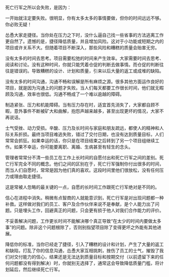 
死亡行军之所以会失败，是因为：

一开始就注定要失败。很明显，你有太多太多的事情要做，但你的时间远远不够。你必败无疑！

怂恿大家走捷径。当你处在压力之下时，没什么逼自己找一些省事的方法逃离工作更自然了。遗憾的是，捷径降低质量，并且增加风险。这对于小功能或短期之内的项目或许关系不大。但随着项目不断深入，那些风险和糟糕的质量会贻害无穷。

没有太多的时间去思考。项目需要松弛的时间来产生效率。大家需要时间去思考、阅读和讨论。没有这种时间，你就只能凭着仓促的判断去做事情。而仓促的判断往往是错误的。导致糟糕的设计、计划和质量，引来以后大量的返工或成堆的缺陷。

没有太多的时间沟通，沟通不畅和误解是所有麻烦之源。很多其他方面运作良好的项目，就是因为沟通上的问题才失败。当人们每天都要工作很长时间，他们就无暇顾及沟通，效率也很低。沟通不畅成了一个难以逾越的障碍。

制造紧张、压力和机能障碍。当有压力存在时，适宜首先消失了，大家都自顾不暇，意外事件不断被矿大和曲解，抱怨声越来越多，甚至出现更坏的情况，大家不再说话。

士气受挫、动力受损。辛酸、压力及长时间与家庭和朋友疏远，都使人的精神和人际关系折损。最终当项目难逃失败，错过了交付日期，也没有达到质量目标，人们常常会抓狂。如果幸运的话，你只是在项目结束之后转到了另一个项目组继续工作。如果不幸运，你可能要离职、离婚、生病甚至有轻生的念头。

管理者常常分不清一些员工在工作上长时间的自愿付出和死亡行军之间的差别。死亡行军完全不同的概念。他们之间的区别在于，死亡行军强制你付出很多的时间，而当人们自愿时，常常是因为他们真的喜欢。这段时间里他们很放松，没有任何压力或理由取走捷径。

这是常被人忽略的最关键的一点，自愿的长时间工作跟死亡行军绝对是不同的。

信心在进程中消失。稍微有点智商的人就能意识到，死亡行军是对出现问题都一种补救。这样做对我们的员工、客户及合作伙伴来说不是奉献，是个人能力出了问题。只是埋头工作，回避真正的问题，只会更有损于他人对我们合作能力的评价。

不妥善解决问题，工作更长时间不能解决哪个真正导致“在太少的时间内要做太多事”的问题。除非这个问题根除了，否则别指望项目除了变得更坏之外能有其他进展。

降低你的标准，当你已经走了捷径，引入了糟糕的设计和计划，产生了大量的返工和缺陷，打乱了你的信息沟通，怂恿大家互相挑刺，挫伤了员工的士气，摧毁了我们对交付能力的信心，结果还是无法达到质量目标和按期交付（以前遗留下来的任何问题都没有得到解决）时，你就别无选择了，通常这会导致降低质量门槛，将计划延后，然后继续死亡行军。